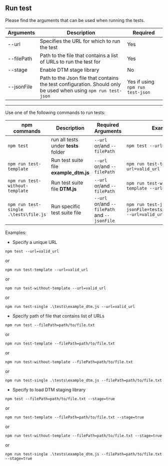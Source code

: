 ## Run test

Please find the arguments that can be used when running the tests.

| Arguments | Description | Required |
| --------- | ----------- | -------- |
| --url | Specifies the URL for which to run the test| Yes | 
| --filePath | Path to the file that contains a list of URLs to run the test for| Yes |
| --stage | Enable DTM stage library | No |
| --jsonFile | Path to the Json file that contains the test configuration. Should only be used when using `npm run test-json` | Yes if using `npm run test-json` |

---

Use one of the following commands to run tests:

| npm commands | Description | Required Arguments | Example |
| ------------ | ----------- | ------------------ | ------- |
| `npm test` | run all tests under **tests** folder| `--url` or/and `--filePath` | `npm test --url=valid_url` |
| `npm run test-template` | Run test suite file **example_dtm.js** | `--url` or/and `--filePath` | `npm run test-template --url=valid_url`|
| `npm run test-without-template` | Run test suite file **DTM.js** | `--url` or/and `--filePath`  | `npm run test-without-template --url=valid_url `|
| `npm run test-single .\tests\file.js` | Run specific test suite file| `--url` or/and `--filePath` and `--jsonFile`  | `npm run test-json --jsonFile=tests/jsonFile.json --url=valid_url`|

Examples:

- Specify a unique URL

```
npm test --url=valid_url
```
or
```
npm run test-template --url=valid_url
```
or
```
npm run test-without-template --url=valid_url
```
or
```
npm run test-single .\tests\example_dtm.js --url=valid_url
```

- Specify path of file that contains list of URLs
```
npm run test --filePath=path/to/file.txt
```
or
```
npm run test-template --filePath=path/to/file.txt
```
or
```
npm run test-without-template --filePath=path/to/file.txt
```
or
```
npm run test-single .\tests\example_dtm.js --filePath=path/to/file.txt
```

- Specify to load DTM staging library
```
npm test --filePath=path/to/file.txt --stage=true
```
or
```
npm run test-template --filePath=path/to/file.txt --stage=true
```
or
```
npm run test-without-template --filePath=path/to/file.txt --stage=true
```
or
```
npm run test-single .\tests\example_dtm.js --filePath=path/to/file.txt --stage=true
```
